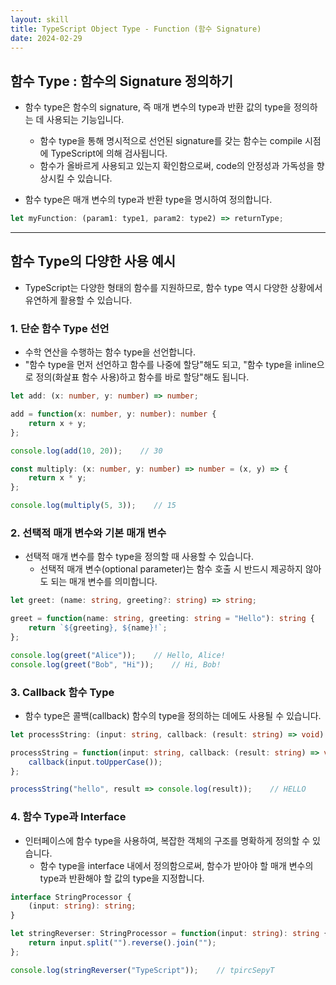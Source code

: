 ```yaml
---
layout: skill
title: TypeScript Object Type - Function (함수 Signature)
date: 2024-02-29
---
```





## 함수 Type : 함수의 Signature 정의하기

- 함수 type은 함수의 signature, 즉 매개 변수의 type과 반환 값의 type을 정의하는 데 사용되는 기능입니다.
    - 함수 type을 통해 명시적으로 선언된 signature를 갖는 함수는 compile 시점에 TypeScript에 의해 검사됩니다.
    - 함수가 올바르게 사용되고 있는지 확인함으로써, code의 안정성과 가독성을 향상시킬 수 있습니다.

- 함수 type은 매개 변수의 type과 반환 type을 명시하여 정의합니다.

```typescript
let myFunction: (param1: type1, param2: type2) => returnType;
```




---




## 함수 Type의 다양한 사용 예시

- TypeScript는 다양한 형태의 함수를 지원하므로, 함수 type 역시 다양한 상황에서 유연하게 활용할 수 있습니다.


### 1. 단순 함수 Type 선언

- 수학 연산을 수행하는 함수 type을 선언합니다.
- "함수 type을 먼저 선언하고 함수를 나중에 할당"해도 되고, "함수 type을 inline으로 정의(화살표 함수 사용)하고 함수를 바로 할당"해도 됩니다.

```typescript
let add: (x: number, y: number) => number;

add = function(x: number, y: number): number {
    return x + y;
};

console.log(add(10, 20));    // 30
```

```typescript
const multiply: (x: number, y: number) => number = (x, y) => {
    return x * y;
};

console.log(multiply(5, 3));    // 15
```


### 2. 선택적 매개 변수와 기본 매개 변수

- 선택적 매개 변수를 함수 type을 정의할 때 사용할 수 있습니다.
    - 선택적 매개 변수(optional parameter)는 함수 호출 시 반드시 제공하지 않아도 되는 매개 변수를 의미합니다.

```typescript
let greet: (name: string, greeting?: string) => string;

greet = function(name: string, greeting: string = "Hello"): string {
    return `${greeting}, ${name}!`;
};

console.log(greet("Alice"));    // Hello, Alice!
console.log(greet("Bob", "Hi"));    // Hi, Bob!
```


### 3. Callback 함수 Type

- 함수 type은 콜백(callback) 함수의 type을 정의하는 데에도 사용될 수 있습니다.

```typescript
let processString: (input: string, callback: (result: string) => void) => void;

processString = function(input: string, callback: (result: string) => void): void {
    callback(input.toUpperCase());
};

processString("hello", result => console.log(result));    // HELLO
```


### 4. 함수 Type과 Interface

- 인터페이스에 함수 type을 사용하여, 복잡한 객체의 구조를 명확하게 정의할 수 있습니다.
    - 함수 type을 interface 내에서 정의함으로써, 함수가 받아야 할 매개 변수의 type과 반환해야 할 값의 type을 지정합니다.


```typescript
interface StringProcessor {
    (input: string): string;
}

let stringReverser: StringProcessor = function(input: string): string {
    return input.split("").reverse().join("");
};

console.log(stringReverser("TypeScript"));    // tpircSepyT
```
